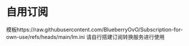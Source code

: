 # 自用订阅
模板https://raw.githubusercontent.com/BlueberryOvO/Subscription-for-own-use/refs/heads/main/lm.ini
请自行搭建订阅转换服务进行使用
